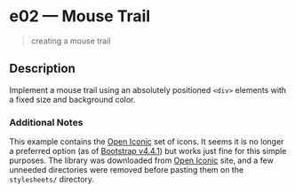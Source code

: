 # e02 &mdash; Mouse Trail
> creating a mouse trail

## Description
Implement a mouse trail using an absolutely positioned `<div>` elements with a fixed size and background color.

### Additional Notes
This example contains the [Open Iconic](https://useiconic.com/open) set of icons. It seems it is no longer a preferred option (as of [Bootstrap v4.4.1](https://getbootstrap.com/docs/4.4/extend/icons/#preferred)) but works just fine for this simple purposes.
The library was downloaded from [Open Iconic](https://useiconic.com/open) site, and a few unneeded directories were removed before pasting them on the `stylesheets/` directory.